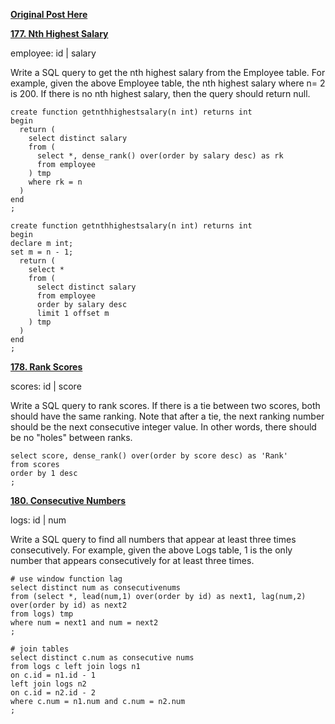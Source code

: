 **[Original Post Here](https://zhuanlan.zhihu.com/p/265354299)** 

**[177. Nth Highest Salary](https://zhuanlan.zhihu.com/p/250023331)** 

employee: id | salary

Write a SQL query to get the nth highest salary from the Employee table. For example, given the above Employee table, the nth highest salary where n= 2 is 200. If there is no nth highest salary, then the query should return null.

```
create function getnthhighestsalary(n int) returns int
begin
  return (
    select distinct salary
    from (
      select *, dense_rank() over(order by salary desc) as rk
      from employee
    ) tmp
    where rk = n
  )
end
;

create function getnthhighestsalary(n int) returns int
begin
declare m int;
set m = n - 1; 
  return (
    select *
    from (
      select distinct salary
      from employee
      order by salary desc
      limit 1 offset m
    ) tmp
  )
end
;
```

**[178. Rank Scores](https://zhuanlan.zhihu.com/p/250429998)** 

scores: id | score

Write a SQL query to rank scores. If there is a tie between two scores, both should have the same ranking. Note that after a tie, the next ranking number should be the next consecutive integer value. In other words, there should be no "holes" between ranks.

```
select score, dense_rank() over(order by score desc) as 'Rank'
from scores
order by 1 desc
;
```

**[180. Consecutive Numbers](https://zhuanlan.zhihu.com/p/250442363)** 

logs: id | num

Write a SQL query to find all numbers that appear at least three times consecutively. For example, given the above Logs table, 1 is the only number that appears consecutively for at least three times.

```
# use window function lag
select distinct num as consecutivenums
from (select *, lead(num,1) over(order by id) as next1, lag(num,2) over(order by id) as next2
from logs) tmp
where num = next1 and num = next2
;

# join tables
select distinct c.num as consecutive nums
from logs c left join logs n1
on c.id = n1.id - 1
left join logs n2
on c.id = n2.id - 2
where c.num = n1.num and c.num = n2.num
;
```

